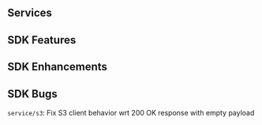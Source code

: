 Services
---

SDK Features
---

SDK Enhancements
---

SDK Bugs
---
`service/s3`: Fix S3 client behavior wrt 200 OK response with empty payload
